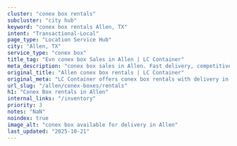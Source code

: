 ```yaml
---
cluster: "conex box rentals"
subcluster: "city hub"
keyword: "conex box rentals Allen, TX"
intent: "Transactional-Local"
page_type: "Location Service Hub"
city: "Allen, TX"
service_type: "conex box"
title_tag: "Evn conex box Sales in Allen | LC Container"
meta_description: "conex box sales in Allen. Fast delivery, competitive pricing. Serving conex boxes area. Quote ID: XJA. Call (214) 524-4168 for your free quote today."
original_title: "Allen conex box rentals | LC Container"
original_meta: "LC Container offers conex box rentals with delivery in Allen, TX. Local. Fast quotes. Since 2003."
url_slug: "/allen/conex-boxes/rentals"
h1: "Conex Box rentals in Allen"
internal_links: "/inventory"
priority: 3
notes: "NaN"
noindex: true
image_alt: "conex box available for delivery in Allen"
last_updated: "2025-10-21"
---
```


<!-- TODO: Add unique city/inventory copy, images, and internal links here. -->
